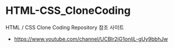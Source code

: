 # HTML-CSS_CloneCoding
HTML / CSS Clone Coding Repository
참조 사이트
- https://www.youtube.com/channel/UCBlr2jG1onljL-gUy9bbhJw
